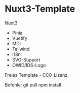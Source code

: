 # Nuxt3-Template
Nuxt3 
+ Pinia 
+ Vuetify 
+ MDI 
+ Tailwind
+ i18n
+ SVG-Support
+ OWID/IDS-Logo

Freies Template - CC0-Lizenz.

Befehle:
git pull
npm install